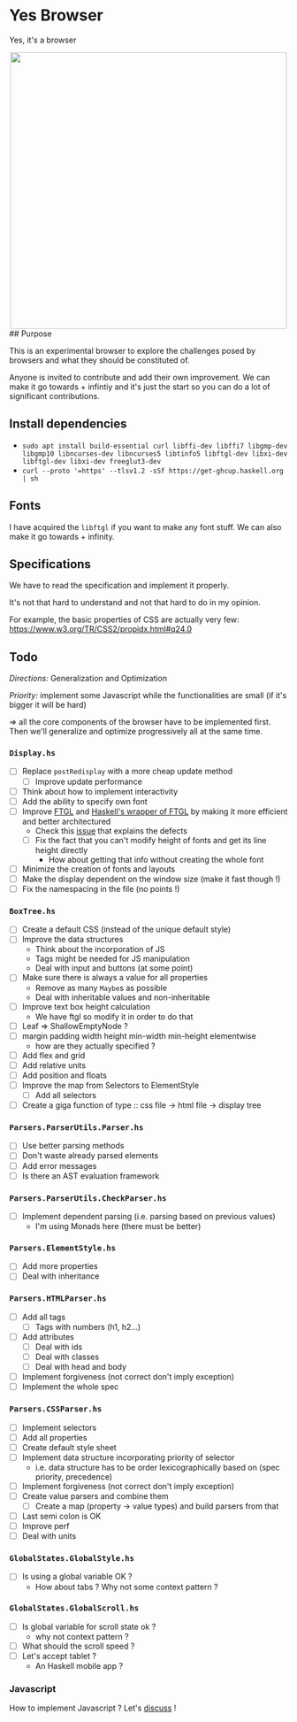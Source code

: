# Yes Browser

Yes, it's a browser

<div style="text-align:center;">
<img src="https://github.com/HamzaM3/yes-browser/blob/b90fa67d74e96415c5f0e23f7537fad81dccc5da/img/smallDemo.gif" width="500" />
</div>
## Purpose

This is an experimental browser to explore the challenges posed by browsers and what they should be constituted of.

Anyone is invited to contribute and add their own improvement. We can make it go towards + infintiy and it's just the start so you can do a lot of significant contributions.

## Install dependencies

- `sudo apt install build-essential curl libffi-dev libffi7 libgmp-dev libgmp10 libncurses-dev libncurses5 libtinfo5 libftgl-dev libxi-dev libftgl-dev libxi-dev freeglut3-dev`
- `curl --proto '=https' --tlsv1.2 -sSf https://get-ghcup.haskell.org | sh`

## Fonts

I have acquired the `libftgl` if you want to make any font stuff. We can also make it go towards + infinity.

## Specifications

We have to read the specification and implement it properly.

It's not that hard to understand and not that hard to do in my opinion.

For example, the basic properties of CSS are actually very few: https://www.w3.org/TR/CSS2/propidx.html#q24.0

## Todo

_Directions:_ Generalization and Optimization

_Priority:_ implement some Javascript while the functionalities are small (if it's bigger it will be hard)

=> all the core components of the browser have to be implemented first. Then we'll generalize and optimize progressively all at the same time.

### `Display.hs`

- [ ] Replace `postRedisplay` with a more cheap update method
  - [ ] Improve update performance
- [ ] Think about how to implement interactivity
- [ ] Add the ability to specify own font
- [ ] Improve [FTGL](https://github.com/HamzaM3/ftgl) and [Haskell's wrapper of FTGL](https://github.com/HamzaM3/FTGL-haskell) by making it more efficient and better architectured
  - Check this [issue](https://github.com/frankheckenbach/ftgl/issues/10) that explains the defects
  - [ ] Fix the fact that you can't modify height of fonts and get its line height directly
    - How about getting that info without creating the whole font
- [ ] Minimize the creation of fonts and layouts
- [ ] Make the display dependent on the window size (make it fast though !)
- [ ] Fix the namespacing in the file (no points !)

### `BoxTree.hs`

- [ ] Create a default CSS (instead of the unique default style)
- [ ] Improve the data structures
  - Think about the incorporation of JS
  - Tags might be needed for JS manipulation
  - Deal with input and buttons (at some point)
- [ ] Make sure there is always a value for all properties
  - Remove as many `Maybe`s as possible
  - Deal with inheritable values and non-inheritable
- [ ] Improve text box height calculation
  - We have ftgl so modify it in order to do that
- [ ] Leaf => ShallowEmptyNode ?
- [ ] margin padding width height min-width min-height elementwise
  - how are they actually specified ?
- [ ] Add flex and grid
- [ ] Add relative units
- [ ] Add position and floats
- [ ] Improve the map from Selectors to ElementStyle
  - [ ] Add all selectors
- [ ] Create a giga function of type :: css file -> html file -> display tree

### `Parsers.ParserUtils.Parser.hs`

- [ ] Use better parsing methods
- [ ] Don't waste already parsed elements
- [ ] Add error messages
- [ ] Is there an AST evaluation framework

### `Parsers.ParserUtils.CheckParser.hs`

- [ ] Implement dependent parsing (i.e. parsing based on previous values)
  - I'm using Monads here (there must be better)

### `Parsers.ElementStyle.hs`

- [ ] Add more properties
- [ ] Deal with inheritance

### `Parsers.HTMLParser.hs`

- [ ] Add all tags
  - [ ] Tags with numbers (h1, h2...)
- [ ] Add attributes
  - [ ] Deal with ids
  - [ ] Deal with classes
  - [ ] Deal with head and body
- [ ] Implement forgiveness (not correct don't imply exception)
- [ ] Implement the whole spec

### `Parsers.CSSParser.hs`

- [ ] Implement selectors
- [ ] Add all properties
- [ ] Create default style sheet
- [ ] Implement data structure incorporating priority of selector
  - i.e. data structure has to be order lexicographically based on (spec priority, precedence)
- [ ] Implement forgiveness (not correct don't imply exception)
- [ ] Create value parsers and combine them
  - [ ] Create a map (property -> value types) and build parsers from that
- [ ] Last semi colon is OK
- [ ] Improve perf
- [ ] Deal with units

### `GlobalStates.GlobalStyle.hs`

- [ ] Is using a global variable OK ?
  - How about tabs ? Why not some context pattern ?

### `GlobalStates.GlobalScroll.hs`

- [ ] Is global variable for scroll state ok ?
  - why not context pattern ?
- [ ] What should the scroll speed ?
- [ ] Let's accept tablet ?
  - An Haskell mobile app ?

### Javascript

How to implement Javascript ? Let's [discuss](https://github.com/HamzaM3/yes-browser/tree/javascript) !
